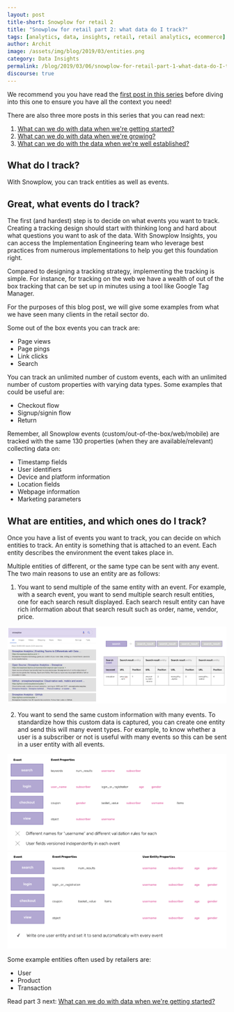 ```yaml
---
layout: post
title-short: Snowplow for retail 2
title: "Snowplow for retail part 2: what data do I track?"
tags: [analytics, data, insights, retail, retail analytics, ecommerce]
author: Archit
image: /assets/img/blog/2019/03/entities.png
category: Data Insights
permalink: /blog/2019/03/06/snowplow-for-retail-part-1-what-data-do-I-track/
discourse: true
---
```


We recommend you you have read the [first post in this series][part-1] before diving into this one to ensure you have all the context you need!

There are also three more posts in this series that you can read next:
1. [What can we do with data when we're getting started?][part-3]
2. [What can we do with data when we're growing?][part-4]
3. [What can we do with the data when we're well established?][part-5]

<h2 id="what">What do I track?</h2>

With Snowplow, you can track entities as well as events.

<h2 id="events">Great, what events do I track?</h2>

The first (and hardest) step is to decide on what events you want to track. Creating a tracking design should start with thinking long and hard about what questions you want to ask of the data. With Snowplow Insights, you can access the Implementation Engineering team who leverage best practices from numerous implementations to help you get this foundation right.

Compared to designing a tracking strategy, implementing the tracking is simple. For instance, for tracking on the web we have a wealth of out of the box tracking that can be set up in minutes using a tool like Google Tag Manager.

For the purposes of this blog post, we will give some examples from what we have seen many clients in the retail sector do.

Some out of the box events you can track are:

- Page views
- Page pings
- Link clicks
- Search

You can track an unlimited number of custom events, each with an unlimited number of custom properties with varying data types. Some examples that could be useful are:

- Checkout flow
- Signup/signin flow
- Return

Remember, all Snowplow events (custom/out-of-the-box/web/mobile) are tracked with the same 130 properties (when they are available/relevant) collecting data on:

- Timestamp fields
- User identifiers
- Device and platform information
- Location fields
- Webpage information
- Marketing parameters


<h2 id="entities">What are entities, and which ones do I track?</h2>

Once you have a list of events you want to track, you can decide on which entities to track. An entity is something that is attached to an event. Each entity describes the environment the event takes place in.

Multiple entities of different, or the same type can be sent with any event. The two main reasons to use an entity are as follows:

1. You want to send multiple of the same entity with an event. For example, with a search event, you want to send multiple search result entities, one for each search result displayed. Each search result entity can have rich information about that search result such as order, name, vendor, price.

![entities][entities]

2. You want to send the same custom information with many events. To standardize how this custom data is captured, you can create one entity and send this will many event types. For example, to know whether a user is a subscriber or not is useful with many events so this can be sent in a user entity with all events.

![events][events]
![props][properties]

Some example entities often used by retailers are:
- User
- Product
- Transaction


Read part 3 next: [What can we do with data when we're getting started?][part-3]







[part-1]:/blog/2019/03/06/snowplow-for-retail-part-1-how-can-I-use-snowplow/

[part-3]: /blog/2019/03/06/snowplow-for-retail-part-3-what-can-we-do-with-data-when-were-getting-started/

[part-4]: /blog/2019/03/06/snowplow-for-retail-part-4-what-can-we-do-with-data-when-were-growing/


[part-5]: /blog/2019/03/06/snowplow-for-retail-part-5-what-can-we-do-with-data-when-were-well-established/


[entities]: /assets/img/blog/2019/03/entities.png

[events]: /assets/img/blog/2019/03/events.png

[properties]: /assets/img/blog/2019/03/props.png
